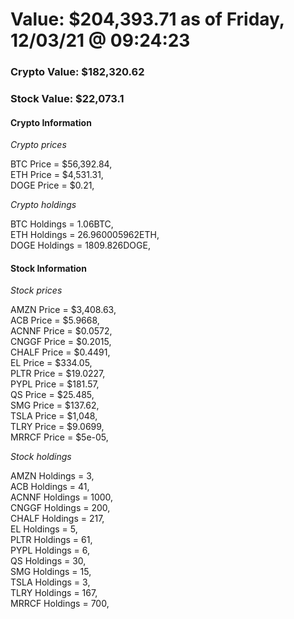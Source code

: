 # Value: $204,393.71 as of Friday, 12/03/21 @ 09:24:23 

### Crypto Value: $182,320.62

### Stock Value: $22,073.1

#### Crypto Information 
*Crypto prices* 

BTC Price = $56,392.84,  
ETH Price = $4,531.31,  
DOGE Price = $0.21,  


*Crypto holdings* 

BTC Holdings = 1.06BTC,  
ETH Holdings = 26.960005962ETH,  
DOGE Holdings = 1809.826DOGE,  


#### Stock Information 

*Stock prices* 

AMZN Price = $3,408.63,  
ACB Price = $5.9668,  
ACNNF Price = $0.0572,  
CNGGF Price = $0.2015,  
CHALF Price = $0.4491,  
EL Price = $334.05,  
PLTR Price = $19.0227,  
PYPL Price = $181.57,  
QS Price = $25.485,  
SMG Price = $137.62,  
TSLA Price = $1,048,  
TLRY Price = $9.0699,  
MRRCF Price = $5e-05,  


*Stock holdings* 

AMZN Holdings = 3,  
ACB Holdings = 41,  
ACNNF Holdings = 1000,  
CNGGF Holdings = 200,  
CHALF Holdings = 217,  
EL Holdings = 5,  
PLTR Holdings = 61,  
PYPL Holdings = 6,  
QS Holdings = 30,  
SMG Holdings = 15,  
TSLA Holdings = 3,  
TLRY Holdings = 167,  
MRRCF Holdings = 700,  



